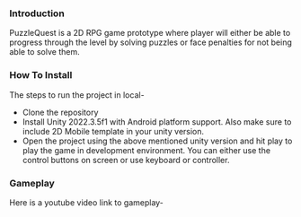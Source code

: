 ### Introduction

PuzzleQuest is a 2D RPG game prototype where player will either be able to progress through the level by solving puzzles or face penalties for not being able to solve them.

### How To Install

The steps to run the project in local-

- Clone the repository
- Install Unity 2022.3.5f1 with Android platform support. Also make sure to include 2D Mobile template in your unity version.
- Open the project using the above mentioned unity version and hit play to play the game in development environment. You can either use the control buttons on screen or use keyboard or controller.

### Gameplay

Here is a youtube video link to gameplay-
